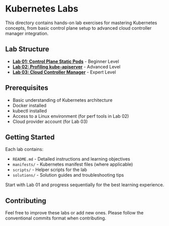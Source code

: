 # Kubernetes Labs

This directory contains hands-on lab exercises for mastering Kubernetes concepts, from basic control plane setup to advanced cloud controller manager integration.

## Lab Structure

- **[Lab 01: Control Plane Static Pods](./lab-01-control-plane-static-pods/)** - Beginner Level
- **[Lab 02: Profiling kube-apiserver](./lab-02-profiling-apiserver/)** - Advanced Level
- **[Lab 03: Cloud Controller Manager](./lab-03-cloud-controller-manager/)** - Expert Level

## Prerequisites

- Basic understanding of Kubernetes architecture
- Docker installed
- kubectl installed
- Access to a Linux environment (for perf tools in Lab 02)
- Cloud provider account (for Lab 03)

## Getting Started

Each lab contains:

- `README.md` - Detailed instructions and learning objectives
- `manifests/` - Kubernetes manifest files (where applicable)
- `scripts/` - Helper scripts for the lab
- `solutions/` - Solution guides and troubleshooting tips

Start with Lab 01 and progress sequentially for the best learning experience.

## Contributing

Feel free to improve these labs or add new ones. Please follow the conventional commits format when contributing.

